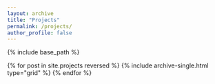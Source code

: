 ```yaml
---
layout: archive
title: "Projects"
permalink: /projects/
author_profile: false
---
```


{% include base_path %}

<div class="grid__wrapper">
  {% for post in site.projects reversed %}
    {% include archive-single.html type="grid" %}
  {% endfor %}
</div>